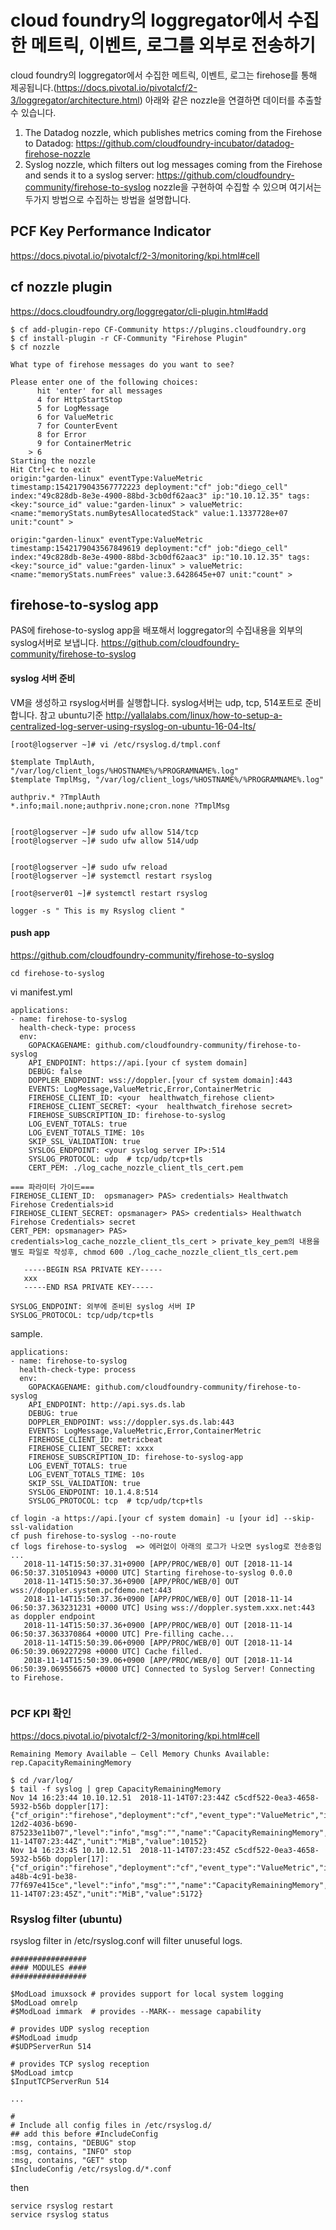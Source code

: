 
# cloud foundry의 loggregator에서 수집한 메트릭, 이벤트, 로그를 외부로 전송하기
cloud foundry의 loggregator에서 수집한 메트릭, 이벤트, 로그는 firehose를 통해 제공됩니다.(https://docs.pivotal.io/pivotalcf/2-3/loggregator/architecture.html)  아래와 같은 nozzle을 연결하면 데이터를 추출할 수 있습니다.

1) The Datadog nozzle, which publishes metrics coming from the Firehose to Datadog: https://github.com/cloudfoundry-incubator/datadog-firehose-nozzle
2) Syslog nozzle, which filters out log messages coming from the Firehose and sends it to a syslog server: https://github.com/cloudfoundry-community/firehose-to-syslog
nozzle을 구현하여 수집할 수 있으며 여기서는 두가지 방법으로 수집하는 방법을 설명합니다.

## PCF Key Performance Indicator

https://docs.pivotal.io/pivotalcf/2-3/monitoring/kpi.html#cell


## cf nozzle plugin

https://docs.cloudfoundry.org/loggregator/cli-plugin.html#add
```
$ cf add-plugin-repo CF-Community https://plugins.cloudfoundry.org
$ cf install-plugin -r CF-Community "Firehose Plugin"
$ cf nozzle

What type of firehose messages do you want to see?

Please enter one of the following choices:
	  hit 'enter' for all messages
	  4 for HttpStartStop
	  5 for LogMessage
	  6 for ValueMetric
	  7 for CounterEvent
	  8 for Error
	  9 for ContainerMetric
	> 6
Starting the nozzle
Hit Ctrl+c to exit
origin:"garden-linux" eventType:ValueMetric timestamp:1542179043567772223 deployment:"cf" job:"diego_cell" index:"49c828db-8e3e-4900-88bd-3cb0df62aac3" ip:"10.10.12.35" tags:<key:"source_id" value:"garden-linux" > valueMetric:<name:"memoryStats.numBytesAllocatedStack" value:1.1337728e+07 unit:"count" >  

origin:"garden-linux" eventType:ValueMetric timestamp:1542179043567849619 deployment:"cf" job:"diego_cell" index:"49c828db-8e3e-4900-88bd-3cb0df62aac3" ip:"10.10.12.35" tags:<key:"source_id" value:"garden-linux" > valueMetric:<name:"memoryStats.numFrees" value:3.6428645e+07 unit:"count" >  
```


## firehose-to-syslog app
PAS에 firehose-to-syslog app을 배포해서 loggregator의 수집내용을 외부의 syslog서버로 보냅니다.
https://github.com/cloudfoundry-community/firehose-to-syslog

#### syslog 서버 준비
VM을 생성하고 rsyslog서버를 실행합니다. syslog서버는 udp, tcp, 514포트로 준비합니다.
참고 ubuntu기준 http://yallalabs.com/linux/how-to-setup-a-centralized-log-server-using-rsyslog-on-ubuntu-16-04-lts/
```
[root@logserver ~]# vi /etc/rsyslog.d/tmpl.conf

$template TmplAuth, "/var/log/client_logs/%HOSTNAME%/%PROGRAMNAME%.log"
$template TmplMsg, "/var/log/client_logs/%HOSTNAME%/%PROGRAMNAME%.log"

authpriv.* ?TmplAuth
*.info;mail.none;authpriv.none;cron.none ?TmplMsg


[root@logserver ~]# sudo ufw allow 514/tcp
[root@logserver ~]# sudo ufw allow 514/udp


[root@logserver ~]# sudo ufw reload
[root@logserver ~]# systemctl restart rsyslog

[root@server01 ~]# systemctl restart rsyslog

logger -s " This is my Rsyslog client "
```

#### push app
https://github.com/cloudfoundry-community/firehose-to-syslog
``` git clone https://github.com/cloudfoundry-community/firehose-to-syslog
cd firehose-to-syslog
```

vi manifest.yml
```
applications:
- name: firehose-to-syslog
  health-check-type: process
  env:
    GOPACKAGENAME: github.com/cloudfoundry-community/firehose-to-syslog
    API_ENDPOINT: https://api.[your cf system domain]
    DEBUG: false 
    DOPPLER_ENDPOINT: wss://doppler.[your cf system domain]:443
    EVENTS: LogMessage,ValueMetric,Error,ContainerMetric
    FIREHOSE_CLIENT_ID: <your  healthwatch_firehose client>     
    FIREHOSE_CLIENT_SECRET: <your  healthwatch_firehose secret> 
    FIREHOSE_SUBSCRIPTION_ID: firehose-to-syslog 
    LOG_EVENT_TOTALS: true
    LOG_EVENT_TOTALS_TIME: 10s
    SKIP_SSL_VALIDATION: true
    SYSLOG_ENDPOINT: <your syslog server IP>:514
    SYSLOG_PROTOCOL: udp  # tcp/udp/tcp+tls
    CERT_PEM: ./log_cache_nozzle_client_tls_cert.pem 

=== 파라미터 가이드===
FIREHOSE_CLIENT_ID:  opsmanager> PAS> credentials> Healthwatch Firehose Credentials>id
FIREHOSE_CLIENT_SECRET: opsmanager> PAS> credentials> Healthwatch Firehose Credentials> secret
CERT_PEM: opsmanager> PAS> credentials>log_cache_nozzle_client_tls_cert > private_key_pem의 내용을 별도 파일로 작성후, chmod 600 ./log_cache_nozzle_client_tls_cert.pem 

   -----BEGIN RSA PRIVATE KEY-----
   xxx
   -----END RSA PRIVATE KEY-----
   
SYSLOG_ENDPOINT: 외부에 준비된 syslog 서버 IP
SYSLOG_PROTOCOL: tcp/udp/tcp+tls
```
   
sample.
```
applications:
- name: firehose-to-syslog
  health-check-type: process
  env:
    GOPACKAGENAME: github.com/cloudfoundry-community/firehose-to-syslog
    API_ENDPOINT: http://api.sys.ds.lab
    DEBUG: true
    DOPPLER_ENDPOINT: wss://doppler.sys.ds.lab:443
    EVENTS: LogMessage,ValueMetric,Error,ContainerMetric
    FIREHOSE_CLIENT_ID: metricbeat
    FIREHOSE_CLIENT_SECRET: xxxx
    FIREHOSE_SUBSCRIPTION_ID: firehose-to-syslog-app
    LOG_EVENT_TOTALS: true
    LOG_EVENT_TOTALS_TIME: 10s
    SKIP_SSL_VALIDATION: true
    SYSLOG_ENDPOINT: 10.1.4.8:514
    SYSLOG_PROTOCOL: tcp  # tcp/udp/tcp+tls
```

```
cf login -a https://api.[your cf system domain] -u [your id] --skip-ssl-validation
cf push firehose-to-syslog --no-route
cf logs firehose-to-syslog  => 에러없이 아래의 로그가 나오면 syslog로 전송중임 ...
   2018-11-14T15:50:37.31+0900 [APP/PROC/WEB/0] OUT [2018-11-14 06:50:37.310510943 +0000 UTC] Starting firehose-to-syslog 0.0.0 
   2018-11-14T15:50:37.36+0900 [APP/PROC/WEB/0] OUT wss://doppler.system.pcfdemo.net:443
   2018-11-14T15:50:37.36+0900 [APP/PROC/WEB/0] OUT [2018-11-14 06:50:37.363231231 +0000 UTC] Using wss://doppler.system.xxx.net:443 as doppler endpoint
   2018-11-14T15:50:37.36+0900 [APP/PROC/WEB/0] OUT [2018-11-14 06:50:37.363370864 +0000 UTC] Pre-filling cache...
   2018-11-14T15:50:39.06+0900 [APP/PROC/WEB/0] OUT [2018-11-14 06:50:39.069227298 +0000 UTC] Cache filled.
   2018-11-14T15:50:39.06+0900 [APP/PROC/WEB/0] OUT [2018-11-14 06:50:39.069556675 +0000 UTC] Connected to Syslog Server! Connecting to Firehose.
   
```

### PCF KPI 확인
https://docs.pivotal.io/pivotalcf/2-3/monitoring/kpi.html#cell
```
Remaining Memory Available — Cell Memory Chunks Available: rep.CapacityRemainingMemory
```

```
$ cd /var/log/
$ tail -f syslog | grep CapacityRemainingMemory
Nov 14 16:23:44 10.10.12.51  2018-11-14T07:23:44Z c5cdf522-0ea3-4658-5932-b56b doppler[17]: {"cf_origin":"firehose","deployment":"cf","event_type":"ValueMetric","ip":"10.10.12.51","job":"diego_cell","job_index":"ed084dc3-12d2-4036-b690-875233e11b07","level":"info","msg":"","name":"CapacityRemainingMemory","origin":"rep","time":"2018-11-14T07:23:44Z","unit":"MiB","value":10152}
Nov 14 16:23:45 10.10.12.51  2018-11-14T07:23:45Z c5cdf522-0ea3-4658-5932-b56b doppler[17]: {"cf_origin":"firehose","deployment":"cf","event_type":"ValueMetric","ip":"10.10.12.37","job":"diego_cell","job_index":"4c976cec-a48b-4c91-be38-77f697e415ce","level":"info","msg":"","name":"CapacityRemainingMemory","origin":"rep","time":"2018-11-14T07:23:45Z","unit":"MiB","value":5172}

```
### Rsyslog filter (ubuntu)
rsyslog filter in  /etc/rsyslog.conf will filter unuseful logs.
```
#################
#### MODULES ####
#################

$ModLoad imuxsock # provides support for local system logging
$ModLoad omrelp
#$ModLoad immark  # provides --MARK-- message capability

# provides UDP syslog reception
#$ModLoad imudp
#$UDPServerRun 514

# provides TCP syslog reception
$ModLoad imtcp
$InputTCPServerRun 514

...

#
# Include all config files in /etc/rsyslog.d/
## add this before #IncludeConfig
:msg, contains, "DEBUG" stop
:msg, contains, "INFO" stop
:msg, contains, "GET" stop
$IncludeConfig /etc/rsyslog.d/*.conf

```

then 
```
service rsyslog restart
service rsyslog status
```
